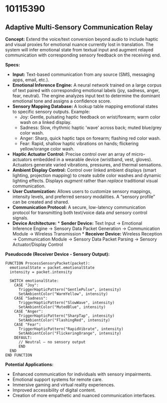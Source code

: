 # 10115390

## Adaptive Multi-Sensory Communication Relay

**Concept:** Extend the voice/text conversion beyond audio to include haptic and visual proxies for emotional nuance currently lost in translation. The system will infer emotional state from textual input and augment relayed communication with corresponding sensory feedback on the receiving end.

**Specs:**

*   **Input:** Text-based communication from any source (SMS, messaging apps, email, etc.).
*   **Emotional Inference Engine:** A neural network trained on a large corpus of text paired with corresponding emotional labels (joy, sadness, anger, fear, neutral). The engine analyzes input text to determine the dominant emotional tone and assigns a confidence score.
*   **Sensory Mapping Database:** A lookup table mapping emotional states to specific sensory outputs.  Example:
    *   Joy: Gentle, pulsating haptic feedback on wrist/forearm; warm color wash on a linked display.
    *   Sadness: Slow, rhythmic haptic 'wave' across back; muted blue/grey color wash.
    *   Anger: Sharp, quick haptic taps on forearm; flashing red color wash.
    *   Fear: Rapid, shallow haptic vibrations on hands; flickering yellow/orange color wash.
*   **Haptic Actuator Control:**  Precise control over an array of micro-actuators embedded in a wearable device (wristband, vest, gloves).  Actuators generate varied vibrations, pressures, and thermal sensations.
*   **Ambient Display Control:** Control over linked ambient displays (smart lighting, projection mapping) to create subtle color washes and dynamic lighting effects.  Displays *augment* rather than *replace* traditional visual communication.
*   **User Customization:**  Allows users to customize sensory mappings, intensity levels, and preferred sensory modalities.  A “sensory profile” can be created and shared.
*   **Communication Protocol:** A secure, low-latency communication protocol for transmitting both text/voice data *and* sensory control signals.
*    **Device Architecture:**
    *   **Sender Device:** Text Input -> Emotional Inference Engine -> Sensory Data Packet Generation -> Communication Module -> Wireless Transmission
    *   **Receiver Device:** Wireless Reception -> Communication Module -> Sensory Data Packet Parsing -> Sensory Actuator/Display Control

**Pseudocode (Receiver Device - Sensory Output):**

```
FUNCTION ProcessSensoryPacket(packet):
  emotionalState = packet.emotionalState
  intensity = packet.intensity
  
  SWITCH emotionalState:
    CASE "Joy":
      TriggerHapticPattern("GentlePulse", intensity)
      SetAmbientColor("WarmYellow", intensity)
    CASE "Sadness":
      TriggerHapticPattern("SlowWave", intensity)
      SetAmbientColor("MutedBlue", intensity)
    CASE "Anger":
      TriggerHapticPattern("SharpTap", intensity)
      SetAmbientColor("FlashingRed", intensity)
    CASE "Fear":
      TriggerHapticPattern("RapidVibrate", intensity)
      SetAmbientColor("FlickeringOrange", intensity)
    DEFAULT:
      // Neutral – no sensory output
      END
  END
END FUNCTION
```

**Potential Applications:**

*   Enhanced communication for individuals with sensory impairments.
*   Emotional support systems for remote care.
*   Immersive gaming and virtual reality experiences.
*   Improved accessibility of digital content.
*   Creation of more empathetic and nuanced communication interfaces.